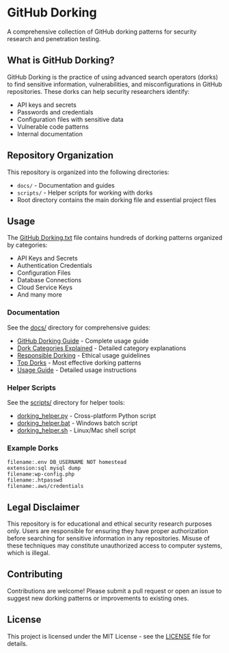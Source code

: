 # GitHub Dorking

A comprehensive collection of GitHub dorking patterns for security research and penetration testing.

## What is GitHub Dorking?

GitHub Dorking is the practice of using advanced search operators (dorks) to find sensitive information, vulnerabilities, and misconfigurations in GitHub repositories. These dorks can help security researchers identify:

- API keys and secrets
- Passwords and credentials
- Configuration files with sensitive data
- Vulnerable code patterns
- Internal documentation

## Repository Organization

This repository is organized into the following directories:

- `docs/` - Documentation and guides
- `scripts/` - Helper scripts for working with dorks
- Root directory contains the main dorking file and essential project files

## Usage

The [GitHub Dorking.txt](GitHub%20Dorking.txt) file contains hundreds of dorking patterns organized by categories:

- API Keys and Secrets
- Authentication Credentials
- Configuration Files
- Database Connections
- Cloud Service Keys
- And many more

### Documentation

See the [docs/](docs/) directory for comprehensive guides:
- [GitHub Dorking Guide](docs/GITHUB_DORKING_GUIDE.md) - Complete usage guide
- [Dork Categories Explained](docs/DORK_CATEGORIES_EXPLAINED.md) - Detailed category explanations
- [Responsible Dorking](docs/RESPONSIBLE_DORKING.md) - Ethical usage guidelines
- [Top Dorks](docs/TOP_DORKS.md) - Most effective dorking patterns
- [Usage Guide](docs/USAGE.md) - Detailed usage instructions

### Helper Scripts

See the [scripts/](scripts/) directory for helper tools:
- [dorking_helper.py](scripts/dorking_helper.py) - Cross-platform Python script
- [dorking_helper.bat](scripts/dorking_helper.bat) - Windows batch script
- [dorking_helper.sh](scripts/dorking_helper.sh) - Linux/Mac shell script

### Example Dorks

```
filename:.env DB_USERNAME NOT homestead
extension:sql mysql dump
filename:wp-config.php
filename:.htpasswd
filename:.aws/credentials
```

## Legal Disclaimer

This repository is for educational and ethical security research purposes only. Users are responsible for ensuring they have proper authorization before searching for sensitive information in any repositories. Misuse of these techniques may constitute unauthorized access to computer systems, which is illegal.

## Contributing

Contributions are welcome! Please submit a pull request or open an issue to suggest new dorking patterns or improvements to existing ones.

## License

This project is licensed under the MIT License - see the [LICENSE](LICENSE) file for details.